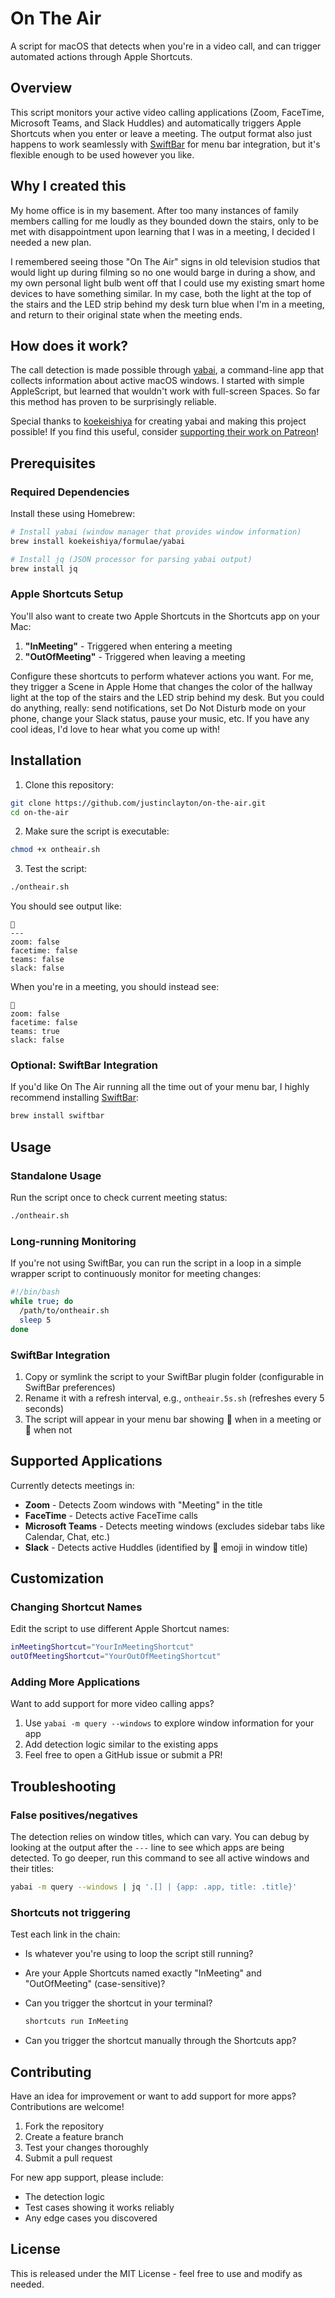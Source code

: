 # On The Air

A script for macOS that detects when you're in a video call, and can trigger automated actions through Apple Shortcuts.

## Overview

This script monitors your active video calling applications (Zoom, FaceTime, Microsoft Teams, and Slack Huddles) and automatically triggers Apple Shortcuts when you enter or leave a meeting. The output format also just happens to work seamlessly with [SwiftBar](https://swiftbar.app/) for menu bar integration, but it's flexible enough to be used however you like.

## Why I created this

My home office is in my basement. After too many instances of family members calling for me loudly as they bounded down the stairs, only to be met with disappointment upon learning that I was in a meeting, I decided I needed a new plan.

I remembered seeing those "On The Air" signs in old television studios that would light up during filming so no one would barge in during a show, and my own personal light bulb went off that I could use my existing smart home devices to have something similar. In my case, both the light at the top of the stairs and the LED strip behind my desk turn blue when I'm in a meeting, and return to their original state when the meeting ends.

## How does it work?

The call detection is made possible through [yabai](https://github.com/koekeishiya/yabai), a command-line app that collects information about active macOS windows. I started with simple AppleScript, but learned that wouldn't work with full-screen Spaces. So far this method has proven to be surprisingly reliable.

Special thanks to [koekeishiya](https://github.com/koekeishiya) for creating yabai and making this project possible! If you find this useful, consider [supporting their work on Patreon](https://www.patreon.com/koekeishiya)!

## Prerequisites

### Required Dependencies

Install these using Homebrew:

```bash
# Install yabai (window manager that provides window information)
brew install koekeishiya/formulae/yabai

# Install jq (JSON processor for parsing yabai output)
brew install jq
```

### Apple Shortcuts Setup

You'll also want to create two Apple Shortcuts in the Shortcuts app on your Mac:

1. **"InMeeting"** - Triggered when entering a meeting
2. **"OutOfMeeting"** - Triggered when leaving a meeting

Configure these shortcuts to perform whatever actions you want. For me, they trigger a Scene in Apple Home that changes the color of the hallway light at the top of the stairs and the LED strip behind my desk. But you could do anything, really: send notifications, set Do Not Disturb mode on your phone, change your Slack status, pause your music, etc. If you have any cool ideas, I'd love to hear what you come up with!

## Installation

1. Clone this repository:
```bash
git clone https://github.com/justinclayton/on-the-air.git
cd on-the-air
```

2. Make sure the script is executable:
```bash
chmod +x ontheair.sh
```

3. Test the script:
```bash
./ontheair.sh
```

You should see output like:
```
📴
---
zoom: false
facetime: false
teams: false
slack: false
```

When you're in a meeting, you should instead see:
```
🎥
zoom: false
facetime: false
teams: true
slack: false
```

### Optional: SwiftBar Integration

If you'd like On The Air running all the time out of your menu bar, I highly recommend installing [SwiftBar](https://github.com/swiftbar/SwiftBar):

```bash
brew install swiftbar
```

## Usage

### Standalone Usage

Run the script once to check current meeting status:
```bash
./ontheair.sh
```

### Long-running Monitoring

If you're not using SwiftBar, you can run the script in a loop in a simple wrapper script to continuously monitor for meeting changes:

```bash
#!/bin/bash
while true; do
  /path/to/ontheair.sh
  sleep 5
done
```

### SwiftBar Integration

1. Copy or symlink the script to your SwiftBar plugin folder (configurable in SwiftBar preferences)
2. Rename it with a refresh interval, e.g., `ontheair.5s.sh` (refreshes every 5 seconds)
3. The script will appear in your menu bar showing 🎥 when in a meeting or 📴 when not

## Supported Applications

Currently detects meetings in:

- **Zoom** - Detects Zoom windows with "Meeting" in the title
- **FaceTime** - Detects active FaceTime calls
- **Microsoft Teams** - Detects meeting windows (excludes sidebar tabs like Calendar, Chat, etc.)
- **Slack** - Detects active Huddles (identified by 🎤 emoji in window title)

## Customization

### Changing Shortcut Names

Edit the script to use different Apple Shortcut names:

```bash
inMeetingShortcut="YourInMeetingShortcut"
outOfMeetingShortcut="YourOutOfMeetingShortcut"
```

### Adding More Applications

Want to add support for more video calling apps?

1. Use `yabai -m query --windows` to explore window information for your app
2. Add detection logic similar to the existing apps
3. Feel free to open a GitHub issue or submit a PR!

## Troubleshooting

### False positives/negatives
The detection relies on window titles, which can vary. You can debug by looking at the output after the `---` line to see which apps are being detected. To go deeper, run this command to see all active windows and their titles:

```bash
yabai -m query --windows | jq '.[] | {app: .app, title: .title}'
```

### Shortcuts not triggering

Test each link in the chain:
- Is whatever you're using to loop the script still running?
- Are your Apple Shortcuts named exactly "InMeeting" and "OutOfMeeting" (case-sensitive)?
- Can you trigger the shortcut in your terminal?

  ```bash
  shortcuts run InMeeting
  ```
- Can you trigger the shortcut manually through the Shortcuts app?


## Contributing

Have an idea for improvement or want to add support for more apps? Contributions are welcome!

1. Fork the repository
2. Create a feature branch
3. Test your changes thoroughly
4. Submit a pull request

For new app support, please include:
- The detection logic
- Test cases showing it works reliably
- Any edge cases you discovered

## License

This is released under the MIT License - feel free to use and modify as needed.
